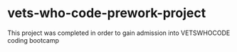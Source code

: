 # vets-who-code-prework-project
This project was completed in order to gain admission into VETSWHOCODE coding bootcamp
